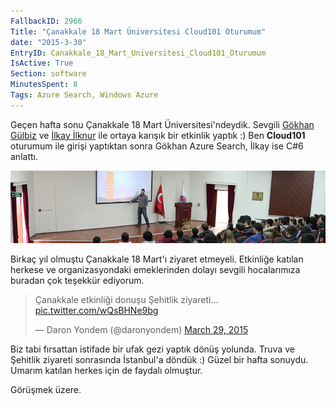 ```yaml
---
FallbackID: 2966
Title: "Çanakkale 18 Mart Üniversitesi Cloud101 Oturumum"
date: "2015-3-30"
EntryID: Canakkale_18_Mart_Universitesi_Cloud101_Oturumum
IsActive: True
Section: software
MinutesSpent: 8
Tags: Azure Search, Windows Azure
---
```

Geçen hafta sonu Çanakkale 18 Mart Üniversitesi'ndeydik. Sevgili [Gökhan Gülbiz](https://twitter.com/gokhangulbiz) ve [İlkay İlknur](http://www.ilkayilknur.com) ile ortaya karışık bir etkinlik yaptık :) Ben **Cloud101** oturumum ile girişi yaptıktan sonra Gökhan Azure Search, İlkay ise C#6 anlattı. 

![](media/Canakkale_18_Mart_Universitesi_Cloud101_Oturumum/canakkale.jpg)

Birkaç yıl olmuştu Çanakkale 18 Mart'ı ziyaret etmeyeli. Etkinliğe katılan herkese ve organizasyondaki emeklerinden dolayı sevgili hocalarımıza buradan çok teşekkür ediyorum.

<blockquote class="twitter-tweet" lang="en"><p>Çanakkale etkinliği donuşu Şehitlik ziyareti... <a href="http://t.co/wQsBHNe9bg">pic.twitter.com/wQsBHNe9bg</a></p>&mdash; Daron Yondem (@daronyondem) <a href="https://twitter.com/daronyondem/status/582141656952107008">March 29, 2015</a></blockquote>
<script async src="//platform.twitter.com/widgets.js" charset="utf-8"></script>

Biz tabi fırsattan istifade bir ufak gezi yaptık dönüş yolunda. Truva ve Şehitlik ziyareti sonrasında İstanbul'a döndük :) Güzel bir hafta sonuydu. Umarım katılan herkes için de faydalı olmuştur.

Görüşmek üzere.
